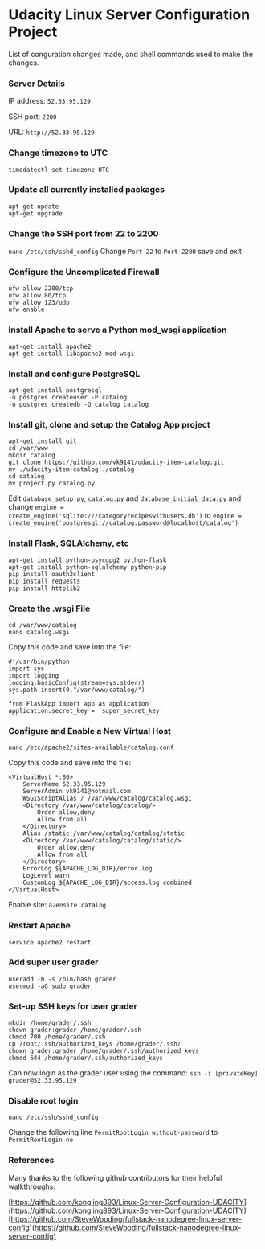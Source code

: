 # Udacity Linux Server Configuration Project

List of conguration changes made, and shell commands used to make the changes.

### Server Details

IP address: `52.33.95.129`

SSH port: `2200`

URL: `http://52.33.95.129`

### Change timezone to UTC

`timedatectl set-timezone UTC`

### Update all currently installed packages

```
apt-get update
apt-get upgrade
```

### Change the SSH port from 22 to 2200

`nano /etc/ssh/sshd_config`
Change `Port 22` to `Port 2200` save and exit

### Configure the Uncomplicated Firewall

```
ufw allow 2200/tcp
ufw allow 80/tcp
ufw allow 123/udp
ufw enable
```

### Install Apache to serve a Python mod_wsgi application

```
apt-get install apache2
apt-get install libapache2-mod-wsgi
```

### Install and configure PostgreSQL

```
apt-get install postgresql
-u postgres createuser -P catalog
-u postgres createdb -O catalog catalog
```

### Install git, clone and setup the Catalog App project

```
apt-get install git
cd /var/www
mkdir catalog
git clone https://github.com/vk9141/udacity-item-catalog.git
mv ./udacity-item-catalog ./catalog
cd catalog
mv project.py catalog.py
```

Edit `database_setup.py`, `catalog.py` and `database_initial_data.py` and change `engine = create_engine('sqlite:///categoryrecipeswithusers.db')` to `engine = create_engine('postgresql://catalog:password@localhost/catalog')`

### Install Flask, SQLAlchemy, etc

```
apt-get install python-psycopg2 python-flask
apt-get install python-sqlalchemy python-pip
pip install oauth2client
pip install requests
pip install httplib2
```

### Create the .wsgi File

```
cd /var/www/catalog
nano catalog.wsgi
``` 

Copy this code and save into the file:

```
#!/usr/bin/python
import sys
import logging
logging.basicConfig(stream=sys.stderr)
sys.path.insert(0,"/var/www/catalog/")

from FlaskApp import app as application
application.secret_key = 'super_secret_key'
```

### Configure and Enable a New Virtual Host

`nano /etc/apache2/sites-available/catalog.conf`

Copy this code and save into the file:

```
<VirtualHost *:80>
    ServerName 52.33.95.129
    ServerAdmin vk9141@hotmail.com
    WSGIScriptAlias / /var/www/catalog/catalog.wsgi
    <Directory /var/www/catalog/catalog/>
        Order allow,deny
        Allow from all
    </Directory>
    Alias /static /var/www/catalog/catalog/static
    <Directory /var/www/catalog/catalog/static/>
        Order allow,deny
        Allow from all
    </Directory>
    ErrorLog ${APACHE_LOG_DIR}/error.log
    LogLevel warn
    CustomLog ${APACHE_LOG_DIR}/access.log combined
</VirtualHost>
```
Enable site:
`a2ensite catalog`

### Restart Apache

`service apache2 restart`

### Add super user grader

```
useradd -m -s /bin/bash grader
usermod -aG sudo grader
```

### Set-up SSH keys for user grader

```
mkdir /home/grader/.ssh
chown grader:grader /home/grader/.ssh
chmod 700 /home/grader/.ssh
cp /root/.ssh/authorized_keys /home/grader/.ssh/
chown grader:grader /home/grader/.ssh/authorized_keys
chmod 644 /home/grader/.ssh/authorized_keys
```

Can now login as the grader user using the command: `ssh -i [privateKey] grader@52.33.95.129`

### Disable root login

`nano /etc/ssh/sshd_config`

Change the following line `PermitRootLogin without-password` to `PermitRootLogin no`


### References

Many thanks to the following github contributors for their helpful walkthroughs:

[https://github.com/kongling893/Linux-Server-Configuration-UDACITY](https://github.com/kongling893/Linux-Server-Configuration-UDACITY)
[https://github.com/SteveWooding/fullstack-nanodegree-linux-server-config](https://github.com/SteveWooding/fullstack-nanodegree-linux-server-config)




